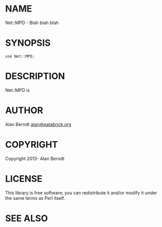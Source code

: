 # NAME

Net::MPD - Blah blah blah

# SYNOPSIS

    use Net::MPD;

# DESCRIPTION

Net::MPD is

# AUTHOR

Alan Berndt <alan@eatabrick.org>

# COPYRIGHT

Copyright 2013- Alan Berndt

# LICENSE

This library is free software; you can redistribute it and/or modify
it under the same terms as Perl itself.

# SEE ALSO
